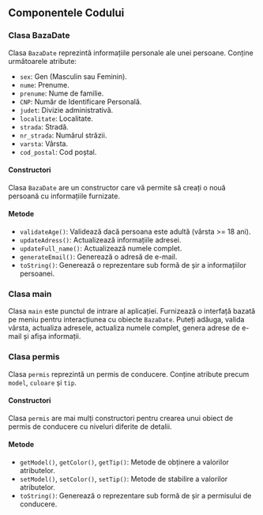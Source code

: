 
## Componentele Codului

### Clasa BazaDate

Clasa `BazaDate` reprezintă informațiile personale ale unei persoane. Conține următoarele atribute:

- `sex`: Gen (Masculin sau Feminin).
- `nume`: Prenume.
- `prenume`: Nume de familie.
- `CNP`: Număr de Identificare Personală.
- `judet`: Divizie administrativă.
- `localitate`: Localitate.
- `strada`: Stradă.
- `nr_strada`: Numărul străzii.
- `varsta`: Vârsta.
- `cod_postal`: Cod poștal.

#### Constructori

Clasa `BazaDate` are un constructor care vă permite să creați o nouă persoană cu informațiile furnizate.

#### Metode

- `validateAge()`: Validează dacă persoana este adultă (vârsta >= 18 ani).
- `updateAdress()`: Actualizează informațiile adresei.
- `updateFull_name()`: Actualizează numele complet.
- `generateEmail()`: Generează o adresă de e-mail.
- `toString()`: Generează o reprezentare sub formă de șir a informațiilor persoanei.

### Clasa main

Clasa `main` este punctul de intrare al aplicației. Furnizează o interfață bazată pe meniu pentru interacțiunea cu obiecte `BazaDate`. Puteți adăuga, valida vârsta, actualiza adresele, actualiza numele complet, genera adrese de e-mail și afișa informații.



### Clasa permis

Clasa `permis` reprezintă un permis de conducere. Conține atribute precum `model`, `culoare` și `tip`.

#### Constructori

Clasa `permis` are mai mulți constructori pentru crearea unui obiect de permis de conducere cu niveluri diferite de detalii.

#### Metode

- `getModel()`, `getColor()`, `getTip()`: Metode de obținere a valorilor atributelor.
- `setModel()`, `setColor()`, `setTip()`: Metode de stabilire a valorilor atributelor.
- `toString()`: Generează o reprezentare sub formă de șir a permisului de conducere.


